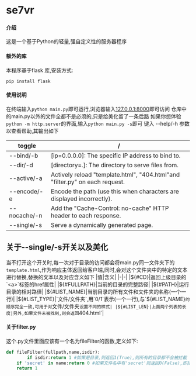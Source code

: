 # se7vr

#### 介绍
这是一个基于Python的轻量,强自定义性的服务器程序

#### 额外的库
本程序基于flask 库,安装方式:

```shell
pip install flask
```

#### 使用说明

在终端输入`python main.py`即可运行,浏览器输入[127.0.0.1:8000](http://127.0.0.1:8000)即可访问
仓库中的main.py以外的文件全都不是必须的,只是给美化留了一条后路
如果你想体验 `python -m http.server`的界面,输入`python main.py -s`即可
键入 --help/-h 参数以查看帮助,其输出如下

|toggle|/|
|-|-|
| --bind/-b | [ip=0.0.0.0]: The specific IP address to bind to. |
| --dir/-d  | [directory=.]: The directory to serve files from. |
|--active/-a| Actively reload "template.html", "404.html"and "filter.py" on each request.|
|--encode/-e| Encode the path (use this when characters are displayed incorrectly).|
|--nocache/-n| Add the "Cache-Control: no-cache" HTTP header to each response.|
|--single/-s| Serve a dynamically generated page.|

## 关于--single/-s开关以及美化
当不打开这个开关时,每一次对于目录的访问都会将main.py同一文件夹下的`template.html`,作为响应主体返回给客户端,同时,会对这个文件夹中的特定的文本进行替换,替换的文本以及对应含义如下
|值|含义|
|-|-|
|${#CD}|返回上级目录的`<a>`标签的href属性|
|${#FULLPATH}|当前的目录的完整路径|
|${#PATH}|运行目录的相对路径|
|${#LIST_NAME}|当前目录的所有文件和文件夹的名称(一个一行)|
|${#LIST_TYPE}|`文件/文件夹`,用`0/1`表示(一个一行),与`${#LIST_NAME}`的顺序完全一致,可用于对`文件/文件夹`设置不同的样式|
|${#LIST_LEN}|上面两个列表的长度|另外,如果文件未被找到,则会返回`404.html`|
#### 关于filter.py
这个.py文件里面应该有一个名为fileFilter的函数,定义如下:
```python
def fileFilter(fullpath,name,isdir):
    	if isdir:return 1 #如果是目录,则返回1(True),则所有的目录都不会被拦截
	if 'secret' in name:return 0 #如果文件名中有'secret'则返回0(False),即拦截这个文件
	return 1
```

